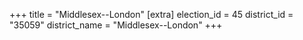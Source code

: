 +++
title = "Middlesex--London"
[extra]
election_id = 45
district_id = "35059"
district_name = "Middlesex--London"
+++
